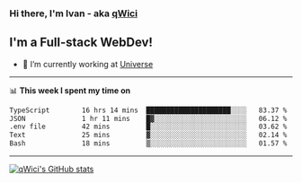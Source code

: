 ### Hi there, I'm Ivan - aka [qWici][website]

## I'm a Full-stack WebDev!
- 🔭 I’m currently working at [Universe][universe]

---

📊 **This week I spent my time on**
<!--START_SECTION:waka-->

```txt
TypeScript        16 hrs 14 mins  █████████████████████░░░░   83.37 %
JSON              1 hr 11 mins    █▓░░░░░░░░░░░░░░░░░░░░░░░   06.12 %
.env file         42 mins         █░░░░░░░░░░░░░░░░░░░░░░░░   03.62 %
Text              25 mins         ▓░░░░░░░░░░░░░░░░░░░░░░░░   02.14 %
Bash              18 mins         ▒░░░░░░░░░░░░░░░░░░░░░░░░   01.57 %
```

<!--END_SECTION:waka-->

---

[![qWici's GitHub stats](https://github-readme-stats.vercel.app/api?username=qWici)](https://github.com/qWici/github-readme-stats)

[website]: https://devkucher.com
[twitter]: https://twitter.com/KucherDev
[linkedin]: https://www.linkedin.com/in/ivankucher
[universe]: https://universeapps.limited

